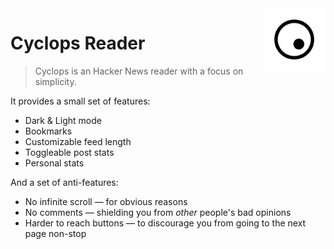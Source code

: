 <img src="docs/static/logo.svg" alt="Image" style="width: 100px; height: 100px;" align="right">

# Cyclops Reader

> Cyclops is an Hacker News reader with a focus on simplicity.

It provides a small set of features:

* Dark & Light mode
* Bookmarks
* Customizable feed length
* Toggleable post stats
* Personal stats

And a set of anti-features:

* No infinite scroll — for obvious reasons
* No comments — shielding you from *other* people's bad opinions
* Harder to reach buttons — to discourage you from going to the next page non-stop

